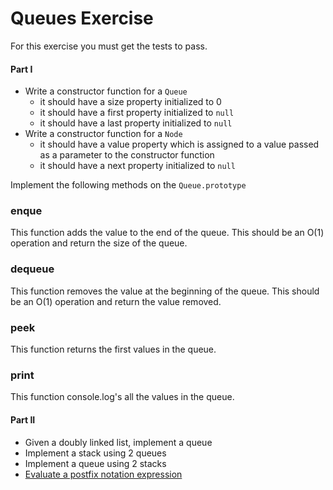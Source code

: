 # Queues Exercise

For this exercise you must get the tests to pass.

#### Part I 

- Write a constructor function for a `Queue`
    - it should have a size property initialized to 0   
    - it should have a first property initialized to `null`
    - it should have a last property initialized to `null`   
- Write a constructor function for a `Node`
    - it should have a value property which is assigned to a value passed as a parameter to the constructor function
    - it should have a next property initialized to `null`    


Implement the following methods on the `Queue.prototype`

### enque

This function adds the value to the end of the queue. This should be an O(1) operation and return the size of the queue.

### dequeue

This function removes the value at the beginning of the queue. This should be an O(1) operation and return the value removed.

### peek

This function returns the first values in the queue.

### print

This function console.log's all the values in the queue.

#### Part II 

* Given a doubly linked list, implement a queue
* Implement a stack using 2 queues
* Implement a queue using 2 stacks
* [Evaluate a postfix notation expression](https://www.codewars.com/kata/evaluate-a-postfix-expression)
